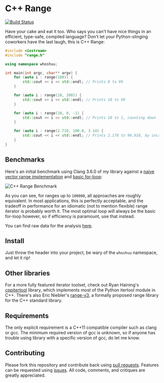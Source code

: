 # C++ Range

[![Build Status](https://travis-ci.org/whoshuu/cpp_range.svg?branch=master)](https://travis-ci.org/whoshuu/cpp_range)

Have your cake and eat it too. Who says you can't have nice things in an efficient, type-safe, compiled language? Don't let your Python-slinging coworkers have the last laugh, this is C++ Range:

```c++
#include <iostream>
#include "range.h"

using namespace whoshuu;

int main(int argc, char** argv) {
    for (auto i : range(100)) {
        std::cout << i << std::endl; // Prints 0 to 99
    }

    for (auto i : range(10, 100)) {
        std::cout << i << std::endl; // Prints 10 to 99
    }

    for (auto i : range(10, 0, -1) {
        std::cout << i << std::endl; // Prints 10 to 1, counting down
    }

    for (auto i : range(2.718, 100.0, 3.14) {
        std::cout << i << std::endl; // Prints 2.178 to 96.918, by increments of π, yum!
    }
}
```

## Benchmarks

Here's an initial benchmark using Clang 3.6.0 of my library against a [naive vector range implementation](https://gist.github.com/whoshuu/246b10cdd7341895453f) and [basic for-loop](https://gist.github.com/whoshuu/6eea496a891ef03a5b9e):

![C++ Range Benchmark](https://raw.githubusercontent.com/whoshuu/cpp_range/master/benchmark/benchmark.png)

As you can see, for ranges up to `100000`, all approaches are roughly equivalent. In most applications, this is perfectly acceptable, and the tradeoff in performance for an idiomatic (not to mention flexible) range iterator is probably worth it. The most optimal loop will always be the basic for-loop however, so if efficiency is paramount, use that instead.

You can find raw data for the analysis [here](https://github.com/whoshuu/cpp_range/blob/master/benchmark/benchmark.csv).

## Install

Just throw the header into your project, be wary of the `whoshuu` namespace, and let it rip!

## Other libraries

For a more fully featured iterator toolset, check out Ryan Haining's [cppitertool](https://github.com/ryanhaining/cppitertools) library, which implements most of the Python itertool module in C++. There's also Eric Niebler's [range-v3](https://github.com/ericniebler/range-v3), a formally proposed range library for the C++ standard library.

## Requirements

The only explicit requirement is a C++11 compatible compiler such as clang or gcc. The minimum required version of gcc is unknown, so if anyone has trouble using library with a specific version of gcc, do let me know.

## Contributing

Please fork this repository and contribute back using [pull requests](https://github.com/whoshuu/cpp_range/pulls). Features can be requested using [issues](https://github.com/whoshuu/cpp_range/issues). All code, comments, and critiques are greatly appreciated.
